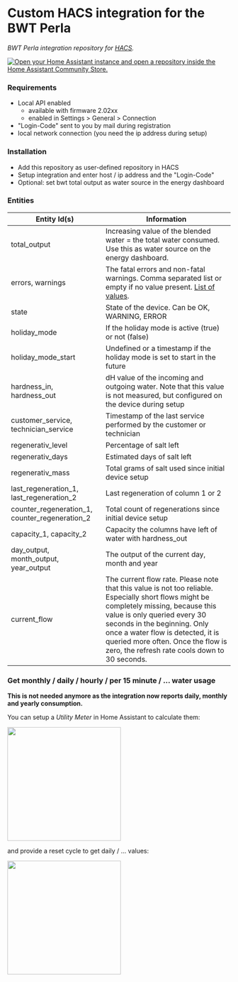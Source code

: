 # Custom HACS integration for the BWT Perla

_BWT Perla integration repository for [HACS](https://github.com/custom-components/hacs)._

[![Open your Home Assistant instance and open a repository inside the Home Assistant Community Store.](https://my.home-assistant.io/badges/hacs_repository.svg)](https://my.home-assistant.io/redirect/hacs_repository/?owner=dkarv&repository=hacs-bwt-perla)

### Requirements

* Local API enabled
    * available with firmware 2.02xx
    * enabled in Settings > General > Connection
* "Login-Code" sent to you by mail during registration
* local network connection (you need the ip address during setup)

### Installation

* Add this repository as user-defined repository in HACS
* Setup integration and enter host / ip address and the "Login-Code"
* Optional: set bwt total output as water source in the energy dashboard

### Entities

| Entity Id(s) | Information |
| ------------- | ------------- |
| total_output | Increasing value of the blended water = the total water consumed. Use this as water source on the energy dashboard. |
| errors, warnings | The fatal errors and non-fatal warnings. Comma separated list or empty if no value present. [List of values](https://github.com/dkarv/bwt_api/blob/main/src/bwt_api/error.py). |
| state | State of the device. Can be OK, WARNING, ERROR |
| holiday_mode | If the holiday mode is active (true) or not (false) |
| holiday_mode_start | Undefined or a timestamp if the holiday mode is set to start in the future |
| hardness_in, hardness_out | dH value of the incoming and outgoing water. Note that this value is not measured, but configured on the device during setup |
| customer_service, technician_service | Timestamp of the last service performed by the customer or technician |
| regenerativ_level | Percentage of salt left |
| regenerativ_days | Estimated days of salt left |
| regenerativ_mass | Total grams of salt used since initial device setup |
| last_regeneration_1, last_regeneration_2 | Last regeneration of column 1 or 2 |
| counter_regeneration_1, counter_regeneration_2 | Total count of regenerations since initial device setup |
| capacity_1, capacity_2 | Capacity the columns have left of water with hardness_out |
| day_output, month_output, year_output | The output of the current day, month and year |
| current_flow | The current flow rate. Please note that this value is not too reliable. Especially short flows might be completely missing, because this value is only queried every 30 seconds in the beginning. Only once a water flow is detected, it is queried more often. Once the flow is zero, the refresh rate cools down to 30 seconds. |

### Get monthly / daily / hourly / per 15 minute / ... water usage

__This is not needed anymore as the integration now reports daily, monthly and yearly consumption.__

You can setup a _Utility Meter_ in Home Assistant to calculate them:

<img src="https://github.com/dkarv/hacs-bwt-perla/assets/3708591/f93f6c56-245b-42d7-83f4-0c652dd7268b" height="256" >

and provide a reset cycle to get daily / ... values:

<img src="https://github.com/dkarv/hacs-bwt-perla/assets/3708591/880e827b-b11e-4eb6-8f0e-bd683b50c0a2" height="256" >

